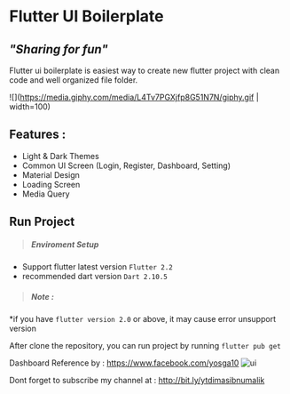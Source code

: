 # Flutter UI Boilerplate
## _"Sharing for fun"_

Flutter ui boilerplate is easiest way to create new flutter project with clean code and well organized file folder.

![](https://media.giphy.com/media/L4Tv7PGXjfp8G51N7N/giphy.gif | width=100)

## Features : 
- Light & Dark Themes
- Common UI Screen (Login, Register, Dashboard, Setting)
- Material Design
- Loading Screen
- Media Query

## Run Project
> ##### Enviroment Setup
 * Support flutter latest version `Flutter 2.2`
 * recommended dart version  `Dart 2.10.5`
> ##### Note : 
*if you have `flutter version 2.0` or above, it may cause error unsupport version

After clone the repository, you can run project by running `flutter pub get`

Dashboard Reference by : https://www.facebook.com/yosga10
![ui](https://user-images.githubusercontent.com/49100522/117755405-5779ff80-b246-11eb-8053-1fd4d3038ecf.jpg)

Dont forget to subscribe my channel at : 
http://bit.ly/ytdimasibnumalik
